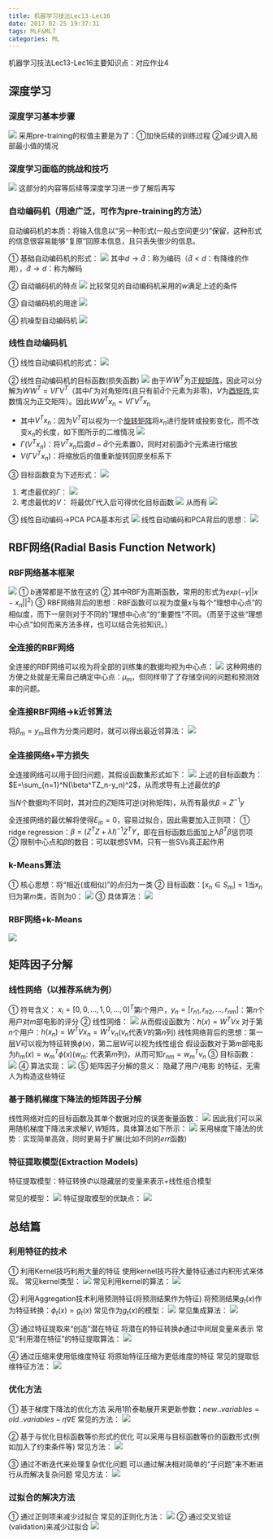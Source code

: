 ```yaml
---
title: 机器学习技法Lec13-Lec16
date: 2017-02-25 19:37:31
tags: MLF&MLT
categories: ML
---
```


机器学习技法Lec13-Lec16主要知识点：对应作业4
<!-- more -->

## 深度学习

### 深度学习基本步骤

![](MLT4/pic1.png)
采用pre-training的权值主要是为了：①加快后续的训练过程  ②减少调入局部最小值的情况

### 深度学习面临的挑战和技巧

![](MLT4/pic2.png)
这部分的内容等后续等深度学习进一步了解后再写

### 自动编码机（用途广泛，可作为pre-training的方法）

自动编码机的本质：将输入信息以“另一种形式(一般占空间更少)”保留，这种形式的信息很容易能够“复原”回原本信息，且只丢失很少的信息。

① 基础自动编码机的形式：
![](MLT4/pic3.png)
其中$d\to \hat{d}$：称为编码（$\hat{d}\lt d$：有降维的作用），$\hat{d}\to d$：称为解码

② 自动编码机的特点
![](MLT4/pic4.png)
比较常见的自动编码机采用的$w$满足上述的条件

③ 自动编码机的用途
![](MLT4/pic5.png)

④ 抗噪型自动编码机
![](MLT4/pic6.png)

### 线性自动编码机

① 线性自动编码机的形式：
![](MLT4/pic7.png)

② 线性自动编码机的目标函数(损失函数)
![](MLT4/pic8.png)
由于$WW^T$为[正规矩阵](https://www.wikiwand.com/zh-cn/%E6%AD%A3%E8%A7%84%E7%9F%A9%E9%98%B5)，因此可以分解为$WW^T=V\Gamma V^T$（其中$\Gamma$为对角矩阵(且只有前$\hat{d}$个元素为非零)，$V$为[酉矩阵](https://www.wikiwand.com/zh-cn/%E9%85%89%E7%9F%A9%E9%98%B5),实数情况为正交矩阵）。因此$WW^Tx_n=V\Gamma V^Tx_n$

- 其中$V^Tx_n$：因为$V^T$可以视为一个[旋转矩阵](https://www.wikiwand.com/zh-cn/%E6%97%8B%E8%BD%AC%E7%9F%A9%E9%98%B5)将$x_n$进行旋转或投影变化，而不改变$x_n$的长度，如下图所示的二维情况
  ![](MLT4/pic10.png)
- $\Gamma (V^Tx_n)$：将$V^Tx_n$后面$d-\hat{d}$个元素置0，同时对前面$\hat{d}$个元素进行缩放
- $V(\Gamma V^Tx_n)$：将缩放后的值重新旋转回原坐标系下

③ 目标函数变为下述形式：
![](MLT4/pic9.png)

1. 考虑最优的$\Gamma$：
   ![](MLT4/pic11.png)
2. 考虑最优的$V$：
   将最优$\Gamma$代入后可得优化目标函数
   ![](MLT4/pic12.png)
   从而有
   ![](MLT4/pic13.png)

③ 线性自动编码$\to$PCA
PCA基本形式
![](MLT4/pic14.png)
线性自动编码和PCA背后的思想：
![](MLT4/pic15.png)

## RBF网络(Radial Basis Function Network)

### RBF网络基本框架

![](MLT4/pic16.png)
① $b$通常都是不放在这的
② 其中RBF为高斯函数，常用的形式为$exp(-\gamma ||x-x_n||^2)$
③ RBF网络背后的思想：RBF函数可以视为度量$x$与每个“理想中心点”的相似度，而下一层则对于不同的“理想中心点”的“重要性”不同。（而至于这些“理想中心点”如何而来方法多样，也可以结合先验知识。）

### 全连接的RBF网络

全连接的RBF网络可以视为将全部的训练集的数据均视为中心点：
![](MLT4/pic17.png)
这种网络的方便之处就是无需自己确定中心点：$\mu_m$，但同样带了了存储空间的问题和预测效率的问题。

### 全连接RBF网络$\to$k近邻算法

将$\beta_m=y_m$且作为分类问题时，就可以得出最近邻算法：
![](MLT4/pic18.png)

### 全连接网络+平方损失

全连接网络可以用于回归问题，其假设函数集形式如下：
![](MLT4/pic19.png)
上述的目标函数为：$E=\sum_{n=1}^N(\beta^TZ_n-y_n)^2$，从而求导有上述最优的$\beta$

当$N$个数据均不同时，其对应的$Z$矩阵可逆(对称矩阵)，从而有最优$\beta=Z^{-1}y$

全连接网络的最优解将使得$E_{in}=0$，容易过拟合，因此需要加入正则项：
① ridge regression：$\beta=(Z^TZ+\lambda I)^{-1}Z^TY$，即在目标函数后面加上$\lambda \beta^T\beta$惩罚项
② 限制中心点和$\beta$的数目：可以联想SVM，只有一些SVs真正起作用

### k-Means算法

① 核心思想：将“相近(或相似)”的点归为一类
② 目标函数：$[x_n\in S_m]=1$当$x_n$归为第$m$类，否则为0：
![](MLT4/pic20.png)
③ 具体算法：
![](MLT4/pic21.png)

### RBF网络+k-Means

![](MLT4/pic22.png)

## 矩阵因子分解

### 线性网络（以推荐系统为例）

① 符号含义： $x_i=[0,0,...,1,0,...,0]^T$第$i$个用户，$y_n=[r_{n1},r_{n2},...,r_{nm}]$：第$n$个用户对$m$部电影的评分
② 线性网络：
![](MLT4/pic23.png)
从而假设函数为：$h(x)=W^TVx$
对于第$n$个用户：$h(x_n)=W^TVx_n=W^Tv_n$($v_n$代表$V$的第$n$列)
线性网络背后的思想：第一层$V$可以视为特征转换$\phi(x)$，第二层$W$可以视为线性组合
假设函数对于第$m$部电影为$h_m(x)=w_m^T\phi(x)$($w_m$: 代表第$m$列)，从而可知$r_{nm}=w_m^Tv_n$
③ 目标函数：
![](MLT4/pic24.png)
④ 算法实现：
![](MLT4/pic25.png)
⑤ 矩阵因子分解的意义： 隐藏了用户/电影 的特征，无需人为构造这些特征

### 基于随机梯度下降法的矩阵因子分解

线性网络对应的目标函数及其单个数据对应的误差衡量函数：
![](MLT4/pic26.png)
因此我们可以采用随机梯度下降法来求解$V,W$矩阵，具体算法如下所示：
![](MLT4/pic27.png)
采用梯度下降法的优势：实现简单高效，同时更易于扩展(比如不同的$err$函数)

### 特征提取模型(Extraction Models)

特征提取模型：特征转换$\Phi$以隐藏层的变量来表示+线性组合模型

常见的模型：
![](MLT4/pic28.png)
特征提取模型的优缺点：
![](MLT4/pic29.png)

## 总结篇

### 利用特征的技术

① 利用Kernel技巧利用大量的特征
使用kernel技巧将大量特征通过内积形式来体现。
常见kernel类型：
![](MLT4/pic30.png)
常见利用kernel的算法：
![](MLT4/pic31.png)

② 利用Aggregation技术利用预测特征(将预测结果作为特征)
将预测结果$g_t(x)$作为特征转换：$\phi_t(x)=g_t(x)$
常见作为$g_t(x)$的模型：
![](MLT4/pic32.png)
常见集成算法：
![](MLT4/pic33.png)

③ 通过特征提取来“创造”潜在特征
将潜在的特征转换$\phi$通过中间层变量来表示
常见“利用潜在特征”的特征提取算法：
![](MLT4/pic34.png)

④ 通过压缩来使用低维度特征
将原始特征压缩为更低维度的特征
常见的提取低维特征方法：
![](MLT4/pic35.png)

### 优化方法

① 基于梯度下降法的优化方法
采用1阶泰勒展开来更新参数：$new..variables=old..variables-\eta\nabla E$
常见的方法：
![](MLT4/pic36.png)

② 基于与优化目标函数等价形式的优化
可以采用与目标函数等价的函数形式(例如加入了约束条件等)
常见方法：
![](MLT4/pic37.png)

③ 通过不断迭代来处理复杂优化问题
可以通过解决相对简单的“子问题”来不断进行从而解决复杂问题
常见方法：
![](MLT4/pic38.png)

### 过拟合的解决方法

① 通过正则项来减少过拟合
常见的正则化方法：
![](MLT4/pic39.png)
② 通过交叉验证(validation)来减少过拟合
![](MLT4/pic40.png)

